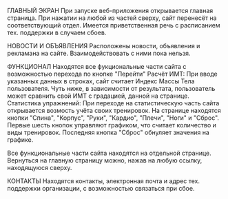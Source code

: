 ГЛАВНЫЙ ЭКРАН
При запуске веб-приложения открывается главная страница. 
При нажатии на любой из частей сверху, сайт перенесёт на соответствующий отдел.
Имеется приветственная речь с расписанием тех. поддержки в случаем сбоев.

НОВОСТИ И ОБЪЯВЛЕНИЯ
Расположены новости, объявления и рекламана на сайте. Взаимодействовать с ними пока нельзя.

ФУНКЦИОНАЛ
Находятся все фукциональные части сайта с возможностью перехода по кнопке "Перейти"
Расчёт ИМТ:
При вводе указанных данных в строках, сайт считает Индекс Массы Тела пользователя. Чуть ниже, в зависимости от результата, пользователь может сравнить свой ИМТ с градацией, данной на странице.
Статистика упражнений:
При переходе на статистическую часть сайта открывается возмость учёта своих тренировок. На странице находятся кнопки "Спина", "Корпус", "Руки", "Кардио", "Плечи", "Ноги" и "Сброс".
Первые шесть кнопок управляют графиком, что считает количество и виды тренировок. Последняя кнопка "Сброс" обнуляет значения на графике.

Все функциональные части сайта находятся на отдельной странице. Вернуться на главную страницу можно, нажав на любую ссылку, находящуюся сверху.

КОНТАКТЫ
Находятся контакты, электронная почта и адрес тех. поддержки организации, с возможностью связаться при сбое.
